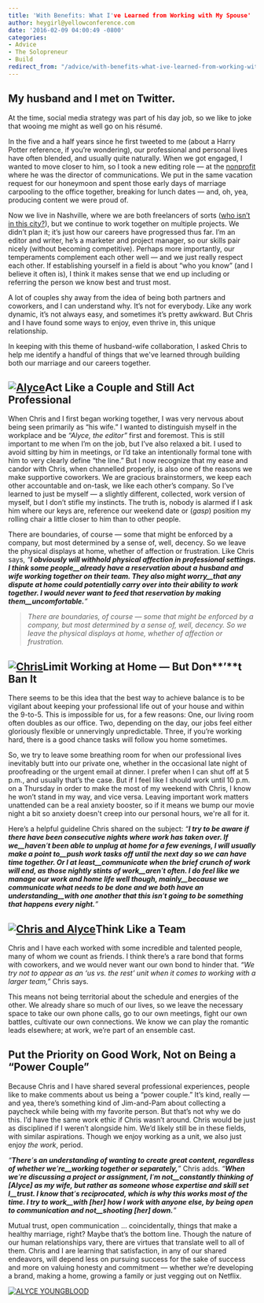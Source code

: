 ```yaml
---
title: 'With Benefits: What I've Learned from Working with My Spouse'
author: heygirl@yellowconference.com
date: '2016-02-09 04:00:49 -0800'
categories:
- Advice
- The Solopreneur
- Build
redirect_from: "/advice/with-benefits-what-ive-learned-from-working-with-my-spouse/"
---
```


## My husband and I met on Twitter.

At the time, social media strategy was part of his day job, so we like to joke that wooing me might as well go on his résumé.

In the five and a half years since he first tweeted to me (about a Harry Potter reference, if you’re wondering), our professional and personal lives have often blended, and usually quite naturally. When we got engaged, I wanted to move closer to him, so I took a new editing role — at the [nonprofit](https://twloha.com/) where he was the director of communications. We put in the same vacation request for our honeymoon and spent those early days of marriage carpooling to the office together, breaking for lunch dates — and, oh, yea, producing content we were proud of.

Now we live in Nashville, where we are both freelancers of sorts ([who isn’t in this city?](http://t.co/MO3UHuZW9s)), but we continue to work together on multiple projects. We didn’t plan it; it’s just how our careers have progressed thus far. I’m an editor and writer, he’s a marketer and project manager, so our skills pair nicely (without becoming competitive). Perhaps more importantly, our temperaments complement each other well — and we just really respect each other. If establishing yourself in a field is about “who you know” (and I believe it often is), I think it makes sense that we end up including or referring the person we know best and trust most.

A lot of couples shy away from the idea of being both partners and coworkers, and I can understand why. It’s not for everybody. Like any work dynamic, it’s not always easy, and sometimes it’s pretty awkward. But Chris and I have found some ways to enjoy, even thrive in, this unique relationship.

In keeping with this theme of husband-wife collaboration, I asked Chris to help me identify a handful of things that we've learned through building both our marriage and our careers together.

## **[![Alyce](http://yellowconference.com/wp-content/uploads/2016/02/Alyce.jpg)](http://yellowconference.com/wp-content/uploads/2016/02/Alyce.jpg)Act Like a Couple and Still Act Professional**

When Chris and I first began working together, I was very nervous about being seen primarily as “his wife.” I wanted to distinguish myself in the workplace and be _“Alyce, the editor”_ first and foremost. This is still important to me when I’m on the job, but I’ve also relaxed a bit. I used to avoid sitting by him in meetings, or I’d take an intentionally formal tone with him to very clearly define “the line.” But I now recognize that my ease and candor with Chris, when channelled properly, is also one of the reasons we make supportive coworkers. We are gracious brainstormers, we keep each other accountable and on-task, we like each other’s company. So I’ve learned to just be myself — a slightly different, collected, work version of myself, but I don’t stifle my instincts. The truth is, nobody is alarmed if I ask him where our keys are, reference our weekend date or (*gasp*) position my rolling chair a little closer to him than to other people.

There are boundaries, of course — some that might be enforced by a company, but most determined by a sense of, well, decency. So we leave the physical displays at home, whether of affection or frustration. Like Chris says, _“__I obviously will withhold physical affection in professional settings. I think some people__already have a reservation about a husband and wife working together on their team. They also might worry__that any dispute at home could potentially carry over into their ability to work together. I would never want to feed that reservation by making them__uncomfortable.__”_

> _There are boundaries, of course — some that might be enforced by a company, but most determined by a sense of, well, decency. So we leave the physical displays at home, whether of affection or frustration._

## **[![Chris](http://yellowconference.com/wp-content/uploads/2016/02/Chris.jpg)](http://yellowconference.com/wp-content/uploads/2016/02/Chris.jpg)Limit Working at Home** **—** **But Don****’****t Ban It**

There seems to be this idea that the best way to achieve balance is to be vigilant about keeping your professional life out of your house and within the 9-to-5\. This is impossible for us, for a few reasons: One, our living room often doubles as our office. Two, depending on the day, our jobs feel either gloriously flexible or unnervingly unpredictable. Three, if you’re working hard, there is a good chance tasks will follow you home sometimes.

So, we try to leave some breathing room for when our professional lives inevitably butt into our private one, whether in the occasional late night of proofreading or the urgent email at dinner. I prefer when I can shut off at 5 p.m., and usually that’s the case. But if I feel like I should work until 10 p.m. on a Thursday in order to make the most of my weekend with Chris, I know he won’t stand in my way, and vice versa. Leaving important work matters unattended can be a real anxiety booster, so if it means we bump our movie night a bit so anxiety doesn't creep into our personal hours, we're all for it.

Here’s a helpful guideline Chris shared on the subject: _“__I try to be aware if there have been consecutive nights where work has taken over. If we__haven__’__t been able to unplug at home for a few evenings, I will usually make a point to__push work tasks off until the next day so we can have time together. Or I at least__communicate when the brief crunch of work will end, as those nightly stints of work__aren__’__t often. I do feel like we manage our work and home life well though, mainly__because we communicate what needs to be done and we both have an understanding__with one another that this isn__’__t going to be something that happens every night.__”_

## **[![Chris and Alyce](http://yellowconference.com/wp-content/uploads/2016/02/Chris-and-Alyce.jpg)](http://yellowconference.com/wp-content/uploads/2016/02/Chris-and-Alyce.jpg)Think Like a Team**

Chris and I have each worked with some incredible and talented people, many of whom we count as friends. I think there’s a rare bond that forms with coworkers, and we would never want our own bond to hinder that. _“We try not to appear as an ‘us vs. the rest’ unit when it comes to working with a larger team,”_ Chris says.

This means not being territorial about the schedule and energies of the other. We already share so much of our lives, so we leave the necessary space to take our own phone calls, go to our own meetings, fight our own battles, cultivate our own connections. We know we can play the romantic leads elsewhere; at work, we’re part of an ensemble cast.

## **Put the Priority on Good Work, Not on Being a** **“****Power Couple****”**

Because Chris and I have shared several professional experiences, people like to make comments about us being a “power couple.” It’s kind, really — and yea, there’s something kind of Jim-and-Pam about collecting a paycheck while being with my favorite person. But that’s not why we do this. I’d have the same work ethic if Chris wasn’t around. Chris would be just as disciplined if I weren’t alongside him. We’d likely still be in these fields, with similar aspirations. Though we enjoy working as a unit, we also just enjoy _the work_, period.

_“__There__’__s an understanding of wanting to create great content, regardless of whether we__’__re__working together or separately,__”_ Chris adds. _“__When we__’__re discussing a project or assignment, I__’__m not__constantly thinking of [Alyce] as my wife, but rather as someone whose expertise and skill set I__trust. I know that__’__s reciprocated, which is why this works most of the time. I try to work__with [her] how I work with anyone else, by being open to communication and not__shooting [her] down.__”_

Mutual trust, open communication … coincidentally, things that make a healthy marriage, right? Maybe that’s the bottom line. Though the nature of our human relationships vary, there are virtues that translate well to all of them. Chris and I are learning that satisfaction, in any of our shared endeavors, will depend less on pursuing success for the sake of success and more on valuing honesty and commitment — whether we’re developing a brand, making a home, growing a family or just vegging out on Netflix.

[![ALYCE YOUNGBLOOD](http://yellowconference.com/wp-content/uploads/2016/02/ALYCE-YOUNGBLOOD.jpg)](http://www.alyceyoungblood.com/)
